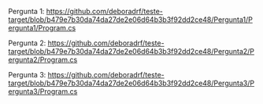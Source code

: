 Pergunta 1: https://github.com/deboradrf/teste-target/blob/b479e7b30da74da27de2e06d64b3b3f92dd2ce48/Pergunta1/Pergunta1/Program.cs

Pergunta 2: https://github.com/deboradrf/teste-target/blob/b479e7b30da74da27de2e06d64b3b3f92dd2ce48/Pergunta2/Pergunta2/Program.cs

Pergunta 3: https://github.com/deboradrf/teste-target/blob/b479e7b30da74da27de2e06d64b3b3f92dd2ce48/Pergunta3/Pergunta3/Program.cs
